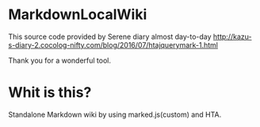MarkdownLocalWiki
======================

This source code provided by Serene diary almost day-to-day
http://kazu-s-diary-2.cocolog-nifty.com/blog/2016/07/htajquerymark-1.html

Thank you for a wonderful tool.

Whit is this?
========
Standalone Markdown wiki by using marked.js(custom) and HTA.
 
 